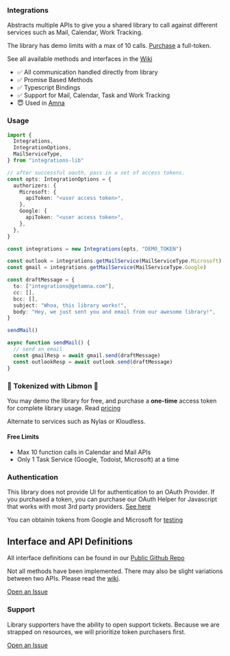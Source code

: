 ### Integrations

Abstracts multiple APIs to give you a shared library to call against different services such as Mail, Calendar, Work Tracking.

The library has demo limits with a max of 10 calls. [Purchase](https://gumco.com/integrations-library) a full-token.

See all available methods and interfaces in the [Wiki](https://github.com/getamna/integrations/wiki)

- ✅ All communication handled directly from library
- ✅ Promise Based Methods
- ✅ Typescript Bindings
- ✅ Support for Mail, Calendar, Task and Work Tracking
- 😇 Used in [Amna](https://getamna.com)

### Usage

```typescript
import {
  Integrations,
  IntegrationOptions,
  MailServiceType,
} from "integrations-lib"

// after successful oauth, pass in a set of access tokens.
const opts: IntegrationOptions = {
  authorizers: {
    Microsoft: {
      apiToken: "<user access token>",
    },
    Google: {
      apiToken: "<user access token>",
    },
  },
}

const integrations = new Integrations(opts, "DEMO_TOKEN")

const outlook = integrations.getMailService(MailServiceType.Microsoft)
const gmail = integrations.getMailService(MailServiceType.Google)

const draftMessage = {
  to: ["integrations@getamna.com"],
  cc: [],
  bcc: [],
  subject: "Whoa, this library works!",
  body: "Hey, we just sent you and email from our awesome library!",
}

sendMail()

async function sendMail() {
  // send an email
  const gmailResp = await gmail.send(draftMessage)
  const outlookResp = await outlook.send(draftMessage)
}
```

### 💸 Tokenized with Libmon 💸

You may demo the library for free, and purchase a **one-time** access token for complete library usage. Read [pricing](https://gumco.com/integrations-library)

Alternate to services such as Nylas or Kloudless.

#### Free Limits

- Max 10 function calls in Calendar and Mail APIs
- Only 1 Task Service (Google, Todoist, Microsoft) at a time

### Authentication

This library does not provide UI for authentication to an OAuth Provider. If you purchased a token, you can purchase our OAuth Helper for Javascript that works with most 3rd party providers. [See here](https://github.com/getamna/integrations)

You can obtainin tokens from Google and Microsoft for [testing](https://github.com/getamna/integrations/wiki/Personal-Auth-Tokens)

## Interface and API Definitions

All interface definitions can be found in our [Public Github Repo](https://github.com/getamna/integrations)

Not all methods have been implemented. There may also be slight variations between two APIs. Please read the [wiki](https://github.com/getamna/integrations/wiki).

[Open an Issue](https://github.com/getamna/integrations)

### Support

Library supporters have the ability to open support tickets. Because we are strapped on resources, we will prioritize token purchasers first.

[Open an Issue](https://github.com/getamna/integrations)
